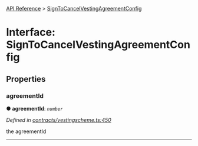 [API Reference](../README.md) > [SignToCancelVestingAgreementConfig](../interfaces/SignToCancelVestingAgreementConfig.md)



# Interface: SignToCancelVestingAgreementConfig


## Properties
<a id="agreementId"></a>

###  agreementId

**●  agreementId**:  *`number`* 

*Defined in [contracts/vestingscheme.ts:450](https://github.com/daostack/arc.js/blob/caacbb2/lib/contracts/vestingscheme.ts#L450)*



the agreementId




___


